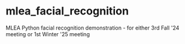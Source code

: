 # mlea_facial_recognition
MLEA Python facial recognition demonstration - for either 3rd Fall '24 meeting or 1st Winter '25 meeting
